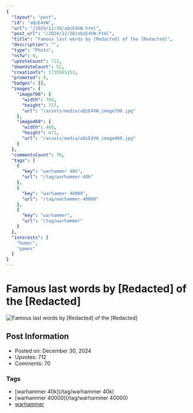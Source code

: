 ```yaml
---
{
  "layout": "post",
  "id": "aQzE4VW",
  "url": "/2024/12/30/aQzE4VW.html",
  "post_url": "/2024/12/30/aQzE4VW.html",
  "title": "Famous last words by [Redacted] of the [Redacted]",
  "description": "",
  "type": "Photo",
  "nsfw": 0,
  "upVoteCount": 712,
  "downVoteCount": 52,
  "creationTs": 1735565153,
  "promoted": 0,
  "badges": [],
  "images": {
    "image700": {
      "width": 700,
      "height": 717,
      "url": "/assets/media/aQzE4VW_image700.jpg"
    },
    "image460": {
      "width": 460,
      "height": 471,
      "url": "/assets/media/aQzE4VW_image460.jpg"
    }
  },
  "commentsCount": 70,
  "tags": [
    {
      "key": "warhammer 40k",
      "url": "/tag/warhammer-40k"
    },
    {
      "key": "warhammer 40000",
      "url": "/tag/warhammer-40000"
    },
    {
      "key": "warhammer",
      "url": "/tag/warhammer"
    }
  ],
  "interests": [
    "humor",
    "games"
  ]
}
---
```


# Famous last words by [Redacted] of the [Redacted]

![Famous last words by [Redacted] of the [Redacted]](/assets/media/aQzE4VW_image700.jpg)

## Post Information

- Posted on: December 30, 2024
- Upvotes: 712
- Comments: 70

### Tags

- [warhammer 40k](/tag/warhammer 40k)
- [warhammer 40000](/tag/warhammer 40000)
- [warhammer](/tag/warhammer)

